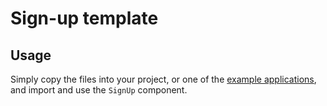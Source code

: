 # Sign-up template

## Usage

Simply copy the files into your project, or one of the [example applications](https://github.com/mui-org/material-ui/tree/master/examples), and import and use the `SignUp` component.
